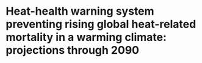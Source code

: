 # Heat-health warning system preventing rising global heat-related mortality in a warming climate: projections through 2090

